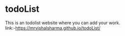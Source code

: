 # todoList
This is an todolist website where you can add your work.<br>
link:-https://mrvishalsharma.github.io/todoList/
